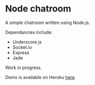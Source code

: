 # Node chatroom

A simple chatroom written using Node.js. 

Dependancies include:

- Underscore.js
- Socket.io
- Express
- Jade

Work in progress.

Demo is available on Heroku [here](http://arcane-everglades-2135.herokuapp.com/).